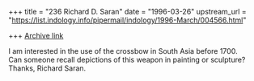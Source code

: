 +++
title = "236 Richard D. Saran"
date = "1996-03-26"
upstream_url = "https://list.indology.info/pipermail/indology/1996-March/004566.html"

+++
[Archive link](https://list.indology.info/pipermail/indology/1996-March/004566.html)

I am interested in the use of the crossbow in South Asia before 1700.  
Can someone recall depictions of this weapon in painting or sculpture?  
Thanks,
Richard Saran.




